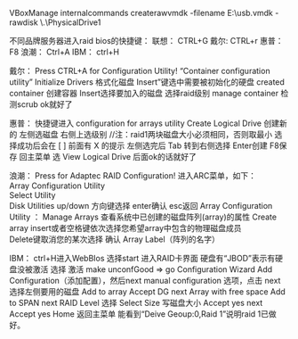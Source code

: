 VBoxManage internalcommands createrawvmdk -filename E:\usb.vmdk -rawdisk \\.\PhysicalDrive1


不同品牌服务器进入raid bios的快捷键：
联想： CTRL+G
戴尔:  CTRL+r 
惠普： F8
浪潮： Ctrl+A 
IBM：  ctrl+H


戴尔：
Press CTRL+A for Configuration Utility! 
“Container configuration utility”
Initialize Drivers  格式化磁盘
Insert”键选中需要被初始化的硬盘
created container  创建容器
Insert选择要加入的磁盘
选择raid级别
manage container 检测scrub  ok就好了
 
 
惠普：
快捷键进入 configuration for arrays utility
Create Logical Drive  创建新的
左侧选磁盘  右侧上选级别   //注：raid1两块磁盘大小必须相同，否则取最小
选择成功后会在 [ ] 前面有 X 的提示
左侧选完后  Tab  转到右侧选择 
Enter创建
F8保存
回主菜单  选 View Logical Drive       后面ok的话就好了
 
 
浪潮：
Press <Ctrl><A> for Adaptec RAID Configuration!
进入ARC菜单，如下：  
Array Configuration Utility   
Select Utility   
Disk Utilities
up/down  方向键选择    enter确认   esc返回 
Array Configuration Utility ：
                               Manage Arrays  查看系统中已创建的磁盘阵列(array)的属性
                               Create array  insert或者空格键依次选择您希望array中包含的物理磁盘成员   
							   Delete键取消您的某次选择  <Enter>确认  Array Label（阵列的名字）
 
 
 
IBM：
ctrl+H进入WebBIos
选择start 进入RAID卡界面
硬盘有“JBOD”表示有硬盘没被激活 选择  激活
make unconfGood  => go
Configuration Wizard
Add Configuration（添加配置），然后next
manual configuration 选项，点击 next
选择左侧要用的磁盘 Add to array
Accept DG
next
Array with free space
Add to SPAN
next
RAID Level 选择
Select Size 写磁盘大小
Accept
yes
next
Accept
yes
Home 返回主菜单
能看到“Deive Geoup:0,Raid 1”说明raid 1已做好。 
 
 
 
 
 
 
 
 
 
 
 
 